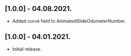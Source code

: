 ## [1.0.0] - 04.08.2021.

* Added curve field to AnimatedSlideOdometerNumber.

## [1.0.0] - 04.01.2021.

* Initial release.
